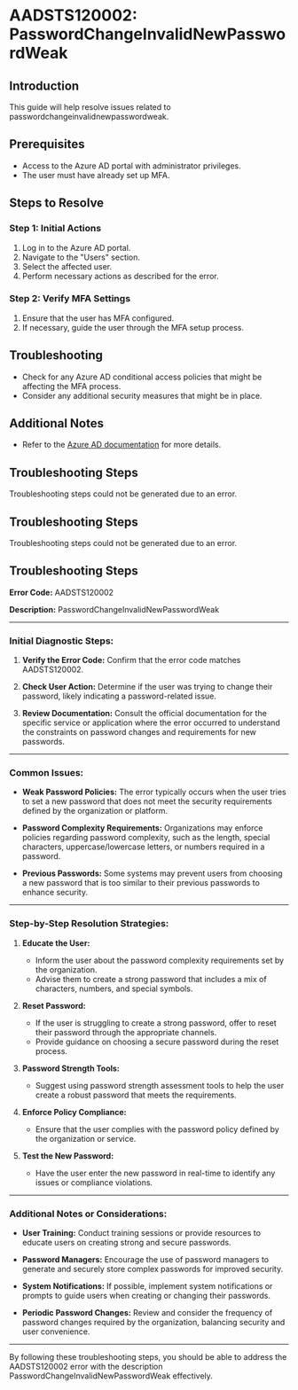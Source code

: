 # AADSTS120002: PasswordChangeInvalidNewPasswordWeak

## Introduction
This guide will help resolve issues related to passwordchangeinvalidnewpasswordweak.

## Prerequisites
- Access to the Azure AD portal with administrator privileges.
- The user must have already set up MFA.

## Steps to Resolve

### Step 1: Initial Actions
1. Log in to the Azure AD portal.
2. Navigate to the "Users" section.
3. Select the affected user.
4. Perform necessary actions as described for the error.

### Step 2: Verify MFA Settings
1. Ensure that the user has MFA configured.
2. If necessary, guide the user through the MFA setup process.

## Troubleshooting
- Check for any Azure AD conditional access policies that might be affecting the MFA process.
- Consider any additional security measures that might be in place.

## Additional Notes
- Refer to the [Azure AD documentation](https://learn.microsoft.com/en-us/azure/active-directory/) for more details.


## Troubleshooting Steps
Troubleshooting steps could not be generated due to an error.

## Troubleshooting Steps
Troubleshooting steps could not be generated due to an error.

## Troubleshooting Steps
**Error Code:** AADSTS120002

**Description:** PasswordChangeInvalidNewPasswordWeak

---

### Initial Diagnostic Steps:

1. **Verify the Error Code:** Confirm that the error code matches AADSTS120002.
   
2. **Check User Action:** Determine if the user was trying to change their password, likely indicating a password-related issue.

3. **Review Documentation:** Consult the official documentation for the specific service or application where the error occurred to understand the constraints on password changes and requirements for new passwords.

---

### Common Issues:

- **Weak Password Policies:** The error typically occurs when the user tries to set a new password that does not meet the security requirements defined by the organization or platform.

- **Password Complexity Requirements:** Organizations may enforce policies regarding password complexity, such as the length, special characters, uppercase/lowercase letters, or numbers required in a password.

- **Previous Passwords:** Some systems may prevent users from choosing a new password that is too similar to their previous passwords to enhance security.

---

### Step-by-Step Resolution Strategies:

1. **Educate the User:**
   - Inform the user about the password complexity requirements set by the organization.
   - Advise them to create a strong password that includes a mix of characters, numbers, and special symbols.

2. **Reset Password:**
   - If the user is struggling to create a strong password, offer to reset their password through the appropriate channels.
   - Provide guidance on choosing a secure password during the reset process.

3. **Password Strength Tools:**
   - Suggest using password strength assessment tools to help the user create a robust password that meets the requirements.

4. **Enforce Policy Compliance:**
   - Ensure that the user complies with the password policy defined by the organization or service.

5. **Test the New Password:**
   - Have the user enter the new password in real-time to identify any issues or compliance violations.

---

### Additional Notes or Considerations:

- **User Training:** Conduct training sessions or provide resources to educate users on creating strong and secure passwords.
  
- **Password Managers:** Encourage the use of password managers to generate and securely store complex passwords for improved security.

- **System Notifications:** If possible, implement system notifications or prompts to guide users when creating or changing their passwords.

- **Periodic Password Changes:** Review and consider the frequency of password changes required by the organization, balancing security and user convenience.

---
By following these troubleshooting steps, you should be able to address the AADSTS120002 error with the description PasswordChangeInvalidNewPasswordWeak effectively.